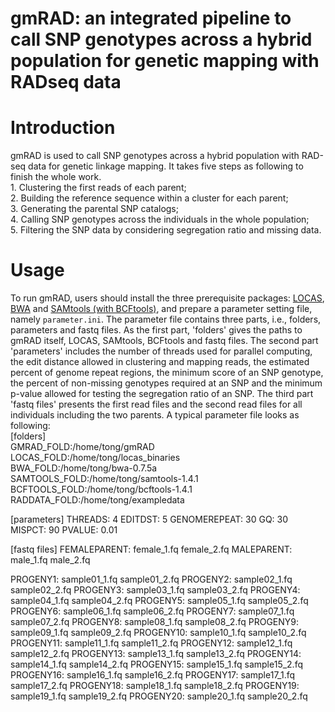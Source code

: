 # gmRAD: an integrated  pipeline to call SNP genotypes across a hybrid population for genetic mapping  with RADseq data
# Introduction
gmRAD is used to call SNP genotypes across a hybrid population with RAD-seq data for genetic linkage mapping. It takes five steps as following to finish the whole work.  
        1. Clustering the first reads of each parent;  
        2. Building the reference sequence within a cluster for each parent;  
        3. Generating the parental SNP catalogs;  
        4. Calling SNP genotypes across the individuals in the whole population;  
        5. Filtering the SNP data by considering segregation ratio and missing data.  
# Usage
To run gmRAD, users should install the three prerequisite packages: [LOCAS](http://ab.inf.uni-tuebingen.de/software/locas/), [BWA](http://bio-bwa.sourceforge.net/) and [SAMtools (with BCFtools)](http://samtools.sourceforge.net/), and prepare a parameter setting file, namely `parameter.ini`. The parameter file contains three parts, i.e., folders, parameters and fastq files. As the first part, 'folders' gives the paths to gmRAD itself, LOCAS, SAMtools, BCFtools and fastq files. The second part 'parameters' includes the number of threads used for parallel computing, the edit distance allowed in clustering and mapping reads, the estimated percent of genome repeat regions, the minimum score of an SNP genotype, the percent of non-missing genotypes required at an SNP and the minimum p-value allowed for testing the segregation ratio of an SNP. The third part 'fastq files' presents the first read files and the second read files for all individuals including the two parents.  A typical parameter file looks as following:  
        [folders]  
        GMRAD_FOLD:/home/tong/gmRAD  
        LOCAS_FOLD:/home/tong/locas_binaries  
        BWA_FOLD:/home/tong/bwa-0.7.5a  
        SAMTOOLS_FOLD:/home/tong/samtools-1.4.1  
        BCFTOOLS_FOLD:/home/tong/bcftools-1.4.1  
        RADDATA_FOLD:/home/tong/exampledata  

[parameters]
THREADS: 4
EDITDST: 5
GENOMEREPEAT: 30
GQ: 30
MISPCT: 90
PVALUE: 0.01

[fastq files]
FEMALEPARENT: female_1.fq   female_2.fq
MALEPARENT: male_1.fq   male_2.fq

PROGENY1:  sample01_1.fq  sample01_2.fq
PROGENY2:  sample02_1.fq  sample02_2.fq
PROGENY3:  sample03_1.fq  sample03_2.fq
PROGENY4:  sample04_1.fq  sample04_2.fq
PROGENY5:  sample05_1.fq  sample05_2.fq
PROGENY6:  sample06_1.fq  sample06_2.fq
PROGENY7:  sample07_1.fq  sample07_2.fq
PROGENY8:  sample08_1.fq  sample08_2.fq
PROGENY9:  sample09_1.fq  sample09_2.fq
PROGENY10:  sample10_1.fq  sample10_2.fq
PROGENY11:  sample11_1.fq  sample11_2.fq
PROGENY12:  sample12_1.fq  sample12_2.fq
PROGENY13:  sample13_1.fq  sample13_2.fq
PROGENY14:  sample14_1.fq  sample14_2.fq
PROGENY15:  sample15_1.fq  sample15_2.fq
PROGENY16:  sample16_1.fq  sample16_2.fq
PROGENY17:  sample17_1.fq  sample17_2.fq
PROGENY18:  sample18_1.fq  sample18_2.fq
PROGENY19:  sample19_1.fq  sample19_2.fq
PROGENY20:  sample20_1.fq  sample20_2.fq

